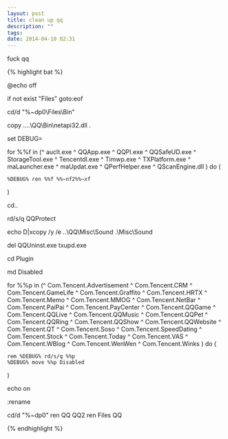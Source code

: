 ```yaml
---
layout: post
title: clean up qq
description: ""
tags:
date: 2014-04-10 02:31
---
```


fuck qq

{% highlight bat %}

@echo off

if not exist "Files\" goto:eof

cd/d "%~dp0\Files\Bin"

copy ..\..\QQ\Bin\netapi32.dll .

set DEBUG=

for %%f in (^
    auclt.exe ^
    QQApp.exe ^
    QQPI.exe ^
    QQSafeUD.exe ^
    StorageTool.exe ^
    Tencentdl.exe ^
    Timwp.exe ^
    TXPlatform.exe ^
    maLauncher.exe ^
    maUpdat.exe ^
    QPerfHelper.exe ^
    QScanEngine.dll
) do (

    %DEBUG% ren %%f %%~nf2%%~xf
)

cd..

rd/s/q QQProtect

echo D|xcopy /y /e ..\QQ\Misc\Sound .\Misc\Sound

del QQUninst.exe txupd.exe

cd Plugin

md Disabled

for %%p in (^
    Com.Tencent.Advertisement ^
    Com.Tencent.CRM ^
    Com.Tencent.GameLife ^
    Com.Tencent.Graffito ^
    Com.Tencent.HRTX ^
    Com.Tencent.Memo ^
    Com.Tencent.MMOG ^
    Com.Tencent.NetBar ^
    Com.Tencent.PaiPai ^
    Com.Tencent.PayCenter ^
    Com.Tencent.QQGame ^
    Com.Tencent.QQLive ^
    Com.Tencent.QQMusic ^
    Com.Tencent.QQPet ^
    Com.Tencent.QQRing ^
    Com.Tencent.QQShow ^
    Com.Tencent.QQWebsite ^
    Com.Tencent.QT ^
    Com.Tencent.Soso ^
    Com.Tencent.SpeedDating ^
    Com.Tencent.Stock ^
    Com.Tencent.Today ^
    Com.Tencent.VAS ^
    Com.Tencent.WBlog ^
    Com.Tencent.WenWen ^
    Com.Tencent.Winks
) do (

    rem %DEBUG% rd/s/q %%p
    %DEBUG% move %%p Disabled
)

echo on

:rename

cd/d "%~dp0"
ren QQ QQ2
ren Files QQ

{% endhighlight %}
